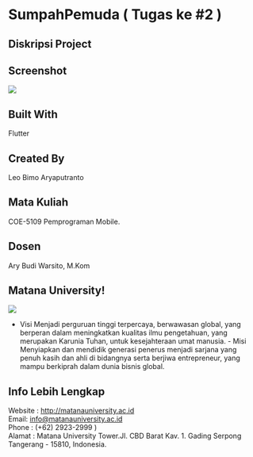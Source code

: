 # SumpahPemuda ( Tugas ke #2 )
##  Diskripsi Project 

## Screenshot<br>
<img src = SS.jpg>

## Built With<br>
Flutter
## Created By
Leo Bimo Aryaputranto<br>
## Mata Kuliah
COE-5109 Pemprograman Mobile.

## Dosen
Ary Budi Warsito, M.Kom

## Matana University!
<img src = https://camo.githubusercontent.com/a99b52802e0f5b085218034209e094fbad978c62eead62d73f8f3ba5598613b0/687474703a2f2f6d6174616e61756e69766572736974792e61632e69642f776562736974655f6c616d612f696d616765732f666f6f7465722f4c6f676f5f6d755f666f6f742e706e67> <br>

- Visi Menjadi perguruan tinggi terpercaya, berwawasan global, yang berperan dalam meningkatkan kualitas ilmu pengetahuan, yang merupakan Karunia Tuhan, untuk kesejahteraan umat manusia. - Misi Menyiapkan dan mendidik generasi penerus menjadi sarjana yang penuh kasih dan ahli di bidangnya serta berjiwa entrepreneur, yang mampu berkiprah dalam dunia bisnis global.
## Info Lebih Lengkap
Website : http://matanauniversity.ac.id<br>
Email: info@matanauniversity.ac.id<br>
Phone : (+62) 2923-2999 )<br>
Alamat : Matana University Tower.Jl. CBD Barat Kav. 1. Gading Serpong Tangerang - 15810, Indonesia.<br>
